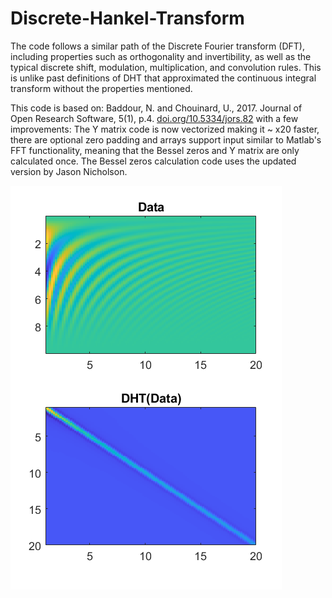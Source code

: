 # Discrete-Hankel-Transform


The code follows a similar path of the Discrete Fourier transform (DFT), including properties such as orthogonality and invertibility, as well as the typical discrete shift, modulation, multiplication, and convolution rules. This is unlike past definitions of DHT that approximated the continuous integral transform without the properties mentioned.


This code is based on: Baddour, N. and Chouinard, U., 2017. Journal of Open Research Software, 5(1), p.4. [doi.org/10.5334/jors.82](https://doi.org/10.5334/jors.82)
 with a few improvements: The Y matrix code is now vectorized making it ~ x20 faster, there are optional zero padding and arrays support input similar to Matlab's FFT functionality, meaning that the Bessel zeros and Y matrix are only calculated once. The Bessel zeros calculation code uses the updated version by Jason Nicholson.



![DHT example img](DHTex.png)
